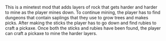 This is a minetest mod that adds layers of rock that gets harder and harder to mine as the player mines down. To continue mining, the player has to find dungeons that contain saplings that they use to grow trees and makes picks. After making the sticks the player has to go down and find rubies to craft a pickaxe. Once both the sticks and rubies have been found, the player can craft a pickaxe to mine the harder layers.
